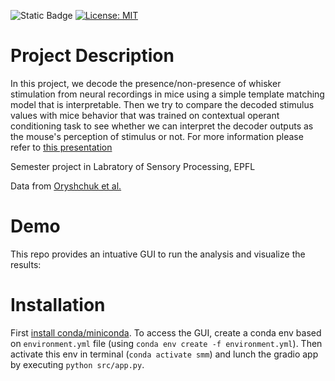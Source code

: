 ![Static Badge](https://img.shields.io/badge/In%20Progress%20-%20orange)
[![License: MIT](https://img.shields.io/badge/License-MIT-yellow.svg)](https://opensource.org/licenses/MIT)

# Project Description
In this project, we decode the presence/non-presence of whisker stimulation from neural recordings in mice using a simple template matching model that is interpretable. Then we try to compare the decoded stimulus values with mice behavior that was trained on contextual operant conditioning task to see whether we can interpret the decoder outputs as the mouse's perception of stimulus or not.
For more information please refer to [this presentation]()

Semester project in Labratory of Sensory Processing, EPFL 

Data from [Oryshchuk et al.](https://zenodo.org/records/10115924)

# Demo
This repo provides an intuative GUI to run the analysis and visualize the results:

# Installation
First [install conda/miniconda](https://www.anaconda.com/docs/getting-started/miniconda/install). To access the GUI, create a conda env based on `environment.yml` file (using `conda env create -f environment.yml`). Then activate this env in terminal (`conda activate smm`) and lunch the gradio app by executing `python src/app.py`.
